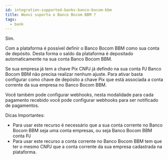 ```yaml
---
id: integration-supported-banks-banco-bocom-bbm
title: Woovi suporta o Banco Bocom BBM ?
tags:
  - bank
---
```


Sim.

Com a plataforma é possível definir o Banco Bocom BBM como sua conta de depósito. Desta forma o saldo da plataforma é depositado automaticamente na sua conta Banco Bocom BBM.

Se sua empresa já tem a chave Pix CNPJ já defindo na sua conta PJ Banco Bocom BBM não precisa realizar nenhum ajuste. Para ativar basta configurar como chave de depósito a chave Pix que está associada a conta corrente da sua empresa no Banco Bocom BBM.

Você também pode configurar webhooks, nesta modalidade para cada pagamento recebido você pode configurar webhooks para ser notificado de pagamentos.

Dicas Importantes:

- Para usar este recurso é necessário que a sua conta corrente no Banco Bocom BBM seja uma conta empresas, ou seja Banco Bocom BBM conta PJ
- Para usar este recurso a conta corrente no Banco Bocom BBM tem que ter o mesmo CNPJ que a conta corrente da sua empresa cadastrada na plataforma.
